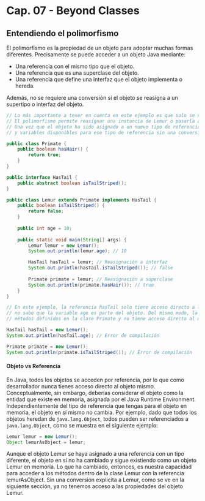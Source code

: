 # Cap. 07 - Beyond Classes

## Entendiendo el polimorfismo

El polimorfismo es la propiedad de un objeto para adoptar muchas formas diferentes. Precisamente se puede acceder a un objeto Java mediante:

* Una referencia con el mismo tipo que el objeto.
* Una referencia que es una superclase del objeto.
* Una referencia que define una interfaz que el objeto implementa o hereda.

Además, no se requiere una conversión si el objeto se reasigna a un supertipo o interfaz del objeto. 

```java
// Lo más importante a tener en cuenta en este ejemplo es que solo se crea un objeto Lemur. 
// El polimorfismo permite reasignar una instancia de Lemur o pasarla a un método utilizando uno de sus supertipos, como Primate o HasTail. 
// Una vez que el objeto ha sido asignado a un nuevo tipo de referencia, solo se pueden llamar en el objeto a los métodos 
// y variables disponibles para ese tipo de referencia sin una conversión explícita.

public class Primate {
    public boolean hasHair() {
        return true;
    }
}

public interface HasTail {
    public abstract boolean isTailStriped();
}

public class Lemur extends Primate implements HasTail {
    public boolean isTailStriped() {
        return false;
    }
    
    public int age = 10;
    
    public static void main(String[] args) {
        Lemur lemur = new Lemur();
        System.out.println(lemur.age); // 10

        HasTail hasTail = lemur; // Reasignación a interfaz
        System.out.println(hasTail.isTailStriped()); // false
        
        Primate primate = lemur; // Reasignación a superclase
        System.out.println(primate.hasHair()); // true
    }
}
```

```java
// En este ejemplo, la referencia hasTail solo tiene acceso directo a los métodos definidos con la interfaz HasTail; por lo tanto, 
// no sabe que la variable age es parte del objeto. Del mismo modo, la referencia primate solo tiene acceso a los 
// métodos definidos en la clase Primate y no tiene acceso directo al método isTailStriped()

HasTail hasTail = new Lemur();
System.out.println(hasTail.age); // Error de compilación

Primate primate = new Lemur();
System.out.println(primate.isTailStriped()); // Error de compilación
```

#### Objeto vs Referencia

En Java, todos los objetos se acceden por referencia, por lo que como desarrollador nunca tienes acceso directo al objeto mismo. Conceptualmente, sin embargo, deberías considerar el objeto como la entidad que existe en memoria, asignada por el Java Runtime Environment. Independientemente del tipo de referencia que tengas para el objeto en memoria, el objeto en sí mismo no cambia. Por ejemplo, dado que todos los objetos heredan de `java.lang.Object`, todos pueden ser referenciados a `java.lang.Object`, como se muestra en el siguiente ejemplo:

```java
Lemur lemur = new Lemur();
Object lemurAsObject = lemur;
```

Aunque el objeto Lemur se haya asignado a una referencia con un tipo diferente, el objeto en sí no ha cambiado y sigue existiendo como un objeto Lemur en memoria. Lo que ha cambiado, entonces, es nuestra capacidad para acceder a los métodos dentro de la clase Lemur con la referencia lemurAsObject. Sin una conversión explicita a Lemur, como se ve en la siguiente sección, ya no tenemos acceso a las propiedades del objeto Lemur.

